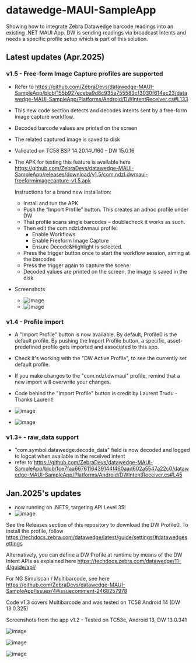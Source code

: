 # datawedge-MAUI-SampleApp
Showing how to integrate Zebra Datawedge barcode readings into an existing .NET MAUI App. DW is sending readings via broadcast Intents and needs a specific profile setup which is part of this solution.

## Latest updates (Apr.2025)

### v1.5 - Free-form Image Capture profiles are supported 
- Refer to https://github.com/ZebraDevs/datawedge-MAUI-SampleApp/blob/155b927eceba9d8c935e755583cf3030f614ec23/datawedge-MAUI-SampleApp/Platforms/Android/DWIntentReceiver.cs#L133
- This new code section detects and decodes intents sent by a free-form image capture workflow.
- Decoded barcode values are printed on the screen
- The related captured image is saved to disk
- Validated on TC58 BSP 14.20.14U160 - DW 15.0.16
- The APK for testing this feature is available here https://github.com/ZebraDevs/datawedge-MAUI-SampleApp/releases/download/v1.5/com.ndzl.dwmaui-freeformimagecapture-v1.5.apk

  Instructions for a brand new installation:
  -	Install and run the APK
  -	Push the “Import Profile” button. This creates an adhoc profile under DW
  -	That profile scans single barcodes – doublecheck it works as such.
  -	Then edit the com.ndzl.dwmaui profile:
    -	Enable Workflows
    -	Enable Freeform Image Capture
    -	Ensure Decode&Highlight is selected.
  -	Press the trigger button once to start the workflow session, aiming at the barcodes
  -	Press the trigger again to capture the scene.
  -	Decoded values are printed on the screen, the image is saved in the disk

- Screenshots
  - ![image](https://github.com/user-attachments/assets/89b63b60-ca78-4afd-b85b-211a3ff0cb71)
  - ![image](https://github.com/user-attachments/assets/4179dcbc-12e6-490f-b0bf-7fba7eca9780)



### v1.4 - Profile import
- A "Import Profile" button is now available. By default, Profile0 is the default profile. By pushing the Import Profile button, a specific, asset-predefined profile gets imported and associated to this app.
- Check it's working with the "DW Active Profile", to see the currently set default profile.
- If you make changes to the "com.ndzl.dwmaui" profile, remind that a new import will overwrite your changes.
- Code behind the "Import Profile" button is credit by Laurent Trudu - Thanks Laurent!

- ![image](https://github.com/user-attachments/assets/6a9c1c93-c56e-4240-ad09-edd5eb7093a7)

- ![image](https://github.com/user-attachments/assets/591c52c7-9393-49d3-8125-729f04cc6884)

### v1.3+ - raw_data support
- "com.symbol.datawedge.decode_data" field is now decoded and logged to logcat when available in the received intent
- refer to https://github.com/ZebraDevs/datawedge-MAUI-SampleApp/blob/fce7faa6676116439144f460aad602a5547a22c0/datawedge-MAUI-SampleApp/Platforms/Android/DWIntentReceiver.cs#L45


## Jan.2025's updates

- now running on .NET9, targeting API Level 35!
- ![image](https://github.com/user-attachments/assets/964d47d2-61e6-466a-b9fd-7570e0fc9f89)


See the Releases section of this repository to download the DW Profile0.
To install the profile, follow https://techdocs.zebra.com/datawedge/latest/guide/settings/#datawedgesettings 

Alternatively, you can define a DW Profile at runtime by means of the DW Intent APIs as explained here https://techdocs.zebra.com/datawedge/11-4/guide/api/ 

For NG Simulscan / Multibarcode, see here https://github.com/ZebraDevs/datawedge-MAUI-SampleApp/issues/4#issuecomment-2468257978 

Code v1.3 covers Multibarcode and was tested on TC58 Android 14 (DW 13.0.325)

Screenshots from the app v1.2 - Tested on TC53e, Android 13, DW 13.0.341

![image](https://user-images.githubusercontent.com/11386676/220946535-1da4975f-7434-45aa-ba6c-27285c55c547.png)

![image](https://github.com/user-attachments/assets/8b7e4c94-e477-448f-9a27-f60f5c55c9e7)

![image](https://cxnt48.com/author?ghMAUIdw) 
